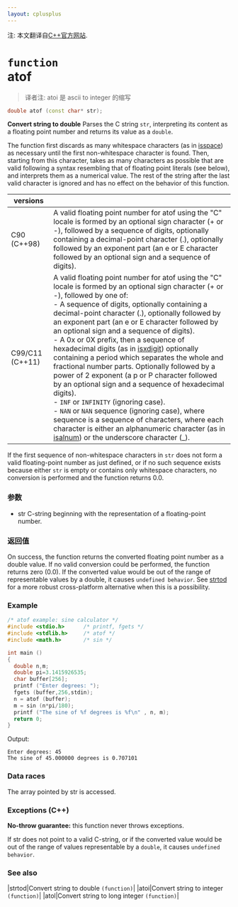 ```yaml
---
layout: cplusplus
---
```

注: 本文翻译自[C++官方网站](http://www.cplusplus.com/reference/cstdlib/atof/).

# `function`<br/>atof

> 译者注: atoi 是 ascii to integer 的缩写

```cpp
double atof (const char* str);
```

**Convert string to double**
Parses the C string `str`, interpreting its content as a floating point number and returns its value as a `double`.

The function first discards as many whitespace characters (as in [isspace]()) as necessary until the first non-whitespace character is found. Then, starting from this character, takes as many characters as possible that are valid following a syntax resembling that of floating point literals (see below), and interprets them as a numerical value. The rest of the string after the last valid character is ignored and has no effect on the behavior of this function.

|versions||
|-|-|
|C90 (C++98)|A valid floating point number for atof using the "C" locale is formed by an optional sign character (+ or -), followed by a sequence of digits, optionally containing a decimal-point character (.), optionally followed by an exponent part (an e or E character followed by an optional sign and a sequence of digits).|
|C99/C11 (C++11)|A valid floating point number for atof using the "C" locale is formed by an optional sign character (+ or -), followed by one of:<br/>- A sequence of digits, optionally containing a decimal-point character (.), optionally followed by an exponent part (an e or E character followed by an optional sign and a sequence of digits).<br/>- A 0x or 0X prefix, then a sequence of hexadecimal digits (as in [isxdigit]()) optionally containing a period which separates the whole and fractional number parts. Optionally followed by a power of 2 exponent (a p or P character followed by an optional sign and a sequence of hexadecimal digits).<br/>- `INF` or `INFINITY` (ignoring case).<br/>- `NAN` or `NAN` sequence (ignoring case), where sequence is a sequence of characters, where each character is either an alphanumeric character (as in [isalnum]()) or the underscore character (_).|

If the first sequence of non-whitespace characters in `str` does not form a valid floating-point number as just defined, or if no such sequence exists because either `str` is empty or contains only whitespace characters, no conversion is performed and the function returns 0.0.

### 参数

* str
C-string beginning with the representation of a floating-point number.

### 返回值

On success, the function returns the converted floating point number as a double value.
If no valid conversion could be performed, the function returns zero (0.0).
If the converted value would be out of the range of representable values by a double, it causes `undefined behavior`. See [strtod]() for a more robust cross-platform alternative when this is a possibility.

### Example

```cpp
/* atof example: sine calculator */
#include <stdio.h>      /* printf, fgets */
#include <stdlib.h>     /* atof */
#include <math.h>       /* sin */

int main ()
{
  double n,m;
  double pi=3.1415926535;
  char buffer[256];
  printf ("Enter degrees: ");
  fgets (buffer,256,stdin);
  n = atof (buffer);
  m = sin (n*pi/180);
  printf ("The sine of %f degrees is %f\n" , n, m);
  return 0;
}
```
Output:
```
Enter degrees: 45
The sine of 45.000000 degrees is 0.707101
```

### Data races

The array pointed by str is accessed.

### Exceptions (C++)

**No-throw guarantee:** this function never throws exceptions.

If str does not point to a valid C-string, or if the converted value would be out of the range of values representable by a `double`, it causes `undefined behavior`.

### See also

|strtod|Convert string to double `(function)`|
|atoi|Convert string to integer `(function)`|
|atol|Convert string to long integer `(function)`|

